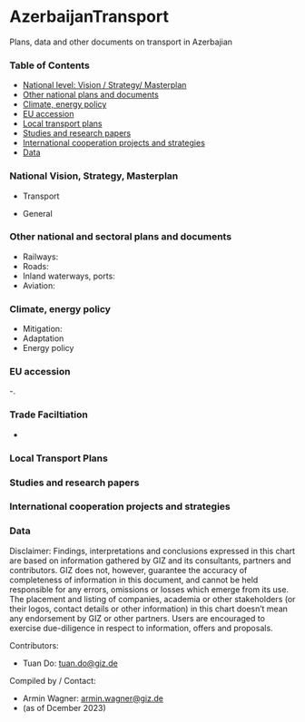 # AzerbaijanTransport
Plans, data and other documents on transport in Azerbajian

### Table of Contents

- [National level: Vision / Strategy/ Masterplan](#National-Vision-Strategy-Masterplan)
- [Other national plans and documents](#Other-national-plans-and-documents)
- [Climate, energy policy](#Climate-energy-policy)
- [EU accession](#EU-accession)
- [Local transport plans](#Local-Transport-Plans)
- [Studies and research papers](#Studies-and-research-papers)
- [International cooperation projects and strategies](#International-cooperation-projects)
- [Data](#data)

  
### National Vision, Strategy, Masterplan <a name="National-Vision-Strategy-Masterplan"></a>

- Transport
 
- General


### Other national and sectoral plans and documents <a name="Other-national-plans-and-documents"></a>

- Railways:
- Roads:
- Inland waterways, ports:
- Aviation:

### Climate, energy policy <a name="Climate-energy-policy"></a>
- Mitigation:
- Adaptation
- Energy policy
  

### EU accession <a name="EU-accession"></a>

-.

### Trade Faciltiation

- 

### Local Transport Plans <a name="Local-Transport-Plans"></a>



### Studies and research papers <a name="Studies-and-research-papers"></a>



### International cooperation projects and strategies <a name="International-cooperation-projects"></a>



### Data <a name="Data"></a>




Disclaimer: Findings, interpretations and conclusions expressed in this chart are based on information gathered by GIZ and its consultants, partners and contributors. GIZ does not, however, guarantee the accuracy of completeness of information in this document, and cannot be held responsible for any errors, omissions or losses which emerge from its use. The placement and listing of companies, academia or other stakeholders (or their logos, contact details or other information) in this chart doesn’t mean any endorsement by GIZ or other partners. Users are encouraged to exercise due-diligence in respect to information, offers and proposals.


Contributors:
- Tuan Do: tuan.do@giz.de


Compiled by / Contact:
- Armin Wagner: armin.wagner@giz.de
- (as of Dcember 2023)
